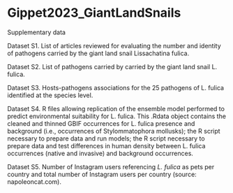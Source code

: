 # Gippet2023_GiantLandSnails
Supplementary data


Dataset S1. List of articles reviewed for evaluating the number and identity of pathogens carried by the giant land snail Lissachatina fulica. 

Dataset S2. List of pathogens carried by carried by the giant land snail L. fulica. 

Dataset S3. Hosts-pathogens associations for the 25 pathogens of L. fulica identified at the species level. 

Dataset S4. R files allowing replication of the ensemble model performed to predict environmental suitability for L. fulica. This .Rdata object contains the cleaned and thinned GBIF occurrences for L. fulica presence and background (i.e., occurrences of Stylommatophora mollusks); the R script necessary to prepare data and run models; the R script necessary to prepare data and test differences in human density between L. fulica occurrences (native and invasive) and background occurrences.

Dataset S5. Number of Instagram users referencing *L. fulica* as pets per country and total number of Instagram users per country (source: napoleoncat.com).
